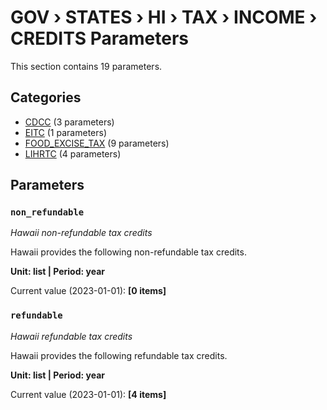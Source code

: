 # GOV › STATES › HI › TAX › INCOME › CREDITS Parameters

This section contains 19 parameters.

## Categories

- [CDCC](cdcc/index.md) (3 parameters)
- [EITC](eitc/index.md) (1 parameters)
- [FOOD_EXCISE_TAX](food_excise_tax/index.md) (9 parameters)
- [LIHRTC](lihrtc/index.md) (4 parameters)

## Parameters

### `non_refundable`
*Hawaii non-refundable tax credits*

Hawaii provides the following non-refundable tax credits.

**Unit: list | Period: year**

Current value (2023-01-01): **[0 items]**


### `refundable`
*Hawaii refundable tax credits*

Hawaii provides the following refundable tax credits.

**Unit: list | Period: year**

Current value (2023-01-01): **[4 items]**

